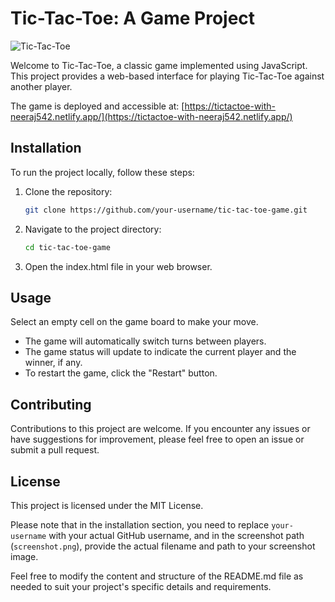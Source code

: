 # Tic-Tac-Toe: A Game Project

![Tic-Tac-Toe](screenshot.png)

Welcome to Tic-Tac-Toe, a classic game implemented using JavaScript. This project provides a web-based interface for playing Tic-Tac-Toe against another player.

The game is deployed and accessible at: [https://tictactoe-with-neeraj542.netlify.app/](https://tictactoe-with-neeraj542.netlify.app/)

## Installation

To run the project locally, follow these steps:

1. Clone the repository:

   ```bash
   git clone https://github.com/your-username/tic-tac-toe-game.git
2. Navigate to the project directory:
   ```bash
   cd tic-tac-toe-game
   
3. Open the index.html file in your web browser.

## Usage
Select an empty cell on the game board to make your move.
- The game will automatically switch turns between players.
- The game status will update to indicate the current player and the winner, if any.
- To restart the game, click the "Restart" button.

## Contributing
Contributions to this project are welcome. If you encounter any issues or have suggestions for improvement, please feel free to open an issue or submit a pull request.

## License
This project is licensed under the MIT License.


Please note that in the installation section, you need to replace `your-username` with your actual GitHub username, and in the screenshot path (`screenshot.png`), provide the actual filename and path to your screenshot image.

Feel free to modify the content and structure of the README.md file as needed to suit your project's specific details and requirements.
